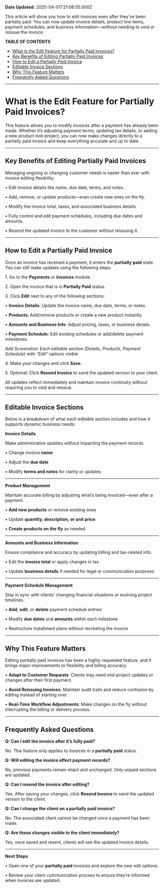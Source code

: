 **Date Updated:** 2025-04-01T21:08:55.000Z

This article will show you how to edit invoices even after they’ve been partially paid. You can now update invoice details, product line items, payment schedules, and business information—without needing to void or reissue the invoice.

  
**TABLE OF CONTENTS**

* [What is the Edit Feature for Partially Paid Invoices?](#What-is-the-Edit-Feature-for-Partially-Paid-Invoices?)
* [Key Benefits of Editing Partially Paid Invoices](#Key-Benefits-of-Editing-Partially-Paid-Invoices)
* [How to Edit a Partially Paid Invoice](#How-to-Edit-a-Partially-Paid-Invoice)
* [Editable Invoice Sections](#Editable-Invoice-Sections)
* [Why This Feature Matters](#Why-This-Feature-Matters)
* [Frequently Asked Questions](#Frequently-Asked-Questions)

---

# **What is the Edit Feature for Partially Paid Invoices?**

  
This feature allows you to modify invoices after a payment has already been made. Whether it’s adjusting payment terms, updating tax details, or adding a new product mid-project, you can now make changes directly to a partially paid invoice and keep everything accurate and up to date.

  
---

## **Key Benefits of Editing Partially Paid Invoices**

  
Managing ongoing or changing customer needs is easier than ever with invoice editing flexibility.

 • Edit invoice details like name, due date, terms, and notes.

 • Add, remove, or update products—even create new ones on the fly.

 • Modify the invoice total, taxes, and associated business details.

 • Fully control and edit payment schedules, including due dates and amounts.

 • Resend the updated invoice to the customer without reissuing it.

---

## **How to Edit a Partially Paid Invoice**

  
Once an invoice has received a payment, it enters the **partially paid** state. You can still make updates using the following steps:

 1\. Go to the **Payments** or **Invoices** module.

 2\. Open the invoice that is in **Partially Paid** status.

 3\. Click **Edit** next to any of the following sections:

 • **Invoice Details**: Update the invoice name, due date, terms, or notes.

 • **Products**: Add/remove products or create a new product instantly.

 • **Amounts and Business Info**: Adjust pricing, taxes, or business details.

 • **Payment Schedule**: Edit existing schedules or add/delete payment milestones.

_Add Screenshot: Each editable section (Details, Products, Payment Schedule) with “Edit” options visible_

 4\. Make your changes and click **Save**.

 5\. Optional: Click **Resend Invoice** to send the updated version to your client.

  
All updates reflect immediately and maintain invoice continuity without requiring you to void and reissue.

---

## **Editable Invoice Sections**

  
Below is a breakdown of what each editable section includes and how it supports dynamic business needs:

  
**Invoice Details**

  
Make administrative updates without impacting the payment records.

 • Change invoice **name**

 • Adjust the **due date**

 • Modify **terms and notes** for clarity or updates

  
---

**Product Management**

  
Maintain accurate billing by adjusting what’s being invoiced—even after a payment.

 • **Add new products** or remove existing ones

 • Update **quantity, description, or unit price**

 • **Create products on the fly** as needed

  
---

**Amounts and Business Information**

  
Ensure compliance and accuracy by updating billing and tax-related info.

 • Edit the **invoice total** or apply changes in tax

 • Update **business details** if needed for legal or communication purposes

  
---

**Payment Schedule Management**

  
Stay in sync with clients’ changing financial situations or evolving project timelines.

 • **Add**, **edit**, or **delete** payment schedule entries

 • Modify **due dates** and **amounts** within each milestone

 • Restructure installment plans without recreating the invoice

  
---

## **Why This Feature Matters**

  
Editing partially paid invoices has been a highly requested feature, and it brings major improvements to flexibility and billing accuracy.

 • **Adapt to Customer Requests**: Clients may need mid-project updates or changes after their first payment.

 • **Avoid Reissuing Invoices**: Maintain audit trails and reduce confusion by editing instead of starting over.

 • **Real-Time Workflow Adjustments**: Make changes on the fly without interrupting the billing or delivery process.

  
---

## **Frequently Asked Questions**

  
**Q: Can I edit the invoice after it’s fully paid?**

No. This feature only applies to invoices in a **partially paid** status.

  
**Q: Will editing the invoice affect payment records?**

No, previous payments remain intact and unchanged. Only unpaid sections are updated.

  
**Q: Can I resend the invoice after editing?**

Yes. After saving your changes, click **Resend Invoice** to send the updated version to the client.

  
**Q: Can I change the client on a partially paid invoice?**

No. The associated client cannot be changed once a payment has been made.

  
**Q: Are these changes visible to the client immediately?**

Yes, once saved and resent, clients will see the updated invoice details.

  
---

**Next Steps**

 • Open one of your **partially paid** invoices and explore the new edit options.

 • Review your client communication process to ensure they’re informed when invoices are updated.
